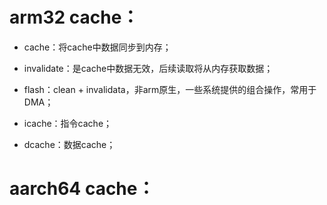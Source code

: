 # arm32 cache：

- cache：将cache中数据同步到内存；

- invalidate：是cache中数据无效，后续读取将从内存获取数据；

- flash：clean + invalidata，非arm原生，一些系统提供的组合操作，常用于DMA；

- icache：指令cache；

- dcache：数据cache；



# aarch64 cache：